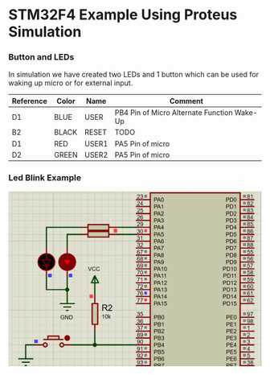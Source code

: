 # STM32F4 Example Using Proteus Simulation

### Button and LEDs
In simulation we have created two LEDs and 1 button which can be used for waking up micro or for external input.

| Reference | Color | Name | Comment |
| --------- | ----- | ---- | ------- |
| D1 | BLUE | USER | PB4 Pin of Micro Alternate Function Wake-Up |
| B2 | BLACK | RESET | TODO |
| D1 | RED | USER1 | PA5 Pin of micro |
| D2 | GREEN | USER2 | PA5 Pin of micro |

### Led Blink Example
![alt text](doc/LedBlink.gif "Led Blinking at Different Rate")